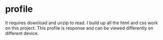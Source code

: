 # profile
It requires download and unzip to read.
I build up all the html and css work on this project. 
This profile is response and can be viewed differently on different device.
